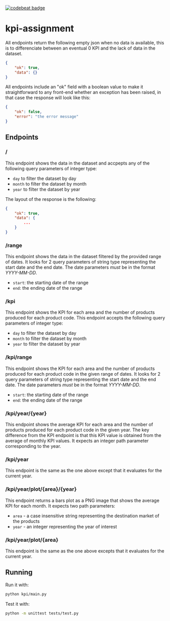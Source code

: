 [![codebeat badge](https://codebeat.co/badges/5d5444c1-40a6-4040-a5c2-f1d1847ec92e)](https://codebeat.co/projects/github-com-niconex-kpi-assignment-master)

# kpi-assignment

All endpoints return the following empty json when no data is available, this is to differenciate between an eventual 0 KPI and the lack of data in the dataset.
```json
{
	"ok": true,
	"data": {}
}
```

All endpoints include an "ok" field with a boolean value to make it straightforward to any front-end whether an exception has been raised, in that case the response will look like this:
```json
{
	"ok": false,
	"error": "the error message"
}
```
## Endpoints

### /
This endpoint shows the data in the dataset and accpepts any of the following query parameters of integer type:
- `day` to filter the dataset by day
- `month` to filter the dataset by month
- `year` to filter the dataset by year

The layout of the response is the following:
```json
{
	"ok": true,
	"data": {
		...
	}
}
```

### /range
This endpoint shows the data in the dataset filtered by the provided range of dates.
It looks for 2 query parameters of string type representing the start date and the end date.
The date parameters *must* be in the format *YYYY-MM-DD*.
- `start`: the starting date of the range
- `end`: the ending date of the range

### /kpi
This endpoint shows the KPI for each area and the number of products produced for each product code.
This endpoint accepts the following query parameters of integer type:
- `day` to filter the dataset by day
- `month` to filter the dataset by month
- `year` to filter the dataset by year

### /kpi/range
This endpoint shows the KPI for each area and the number of products produced for each product code in the given range of dates.
It looks for 2 query parameters of string type representing the start date and the end date.
The date parameters *must* be in the format *YYYY-MM-DD*.
- `start`: the starting date of the range
- `end`: the ending date of the range

### /kpi/year/{year}
This endpoint shows the average KPI for each area and the number of products produced for each product code in the given year.
The key difference from the KPI endpoint is that this KPI value is obtained from the average of monthly KPI values.
It expects an integer path parameter corresponding to the year.

### /kpi/year
This endpoint is the same as the one above except that it evaluates for the current year.

### /kpi/year/plot/{area}/{year}
This endpoint returns a bars plot as a PNG image that shows the average KPI for each month.
It expects two path parameters:
- `area` - a case insensitive string representing the destination market of the products
- `year` - an integer representing the year of interest

### /kpi/year/plot/{area}
This endpoint is the same as the one above excepts that it evaluates for the current year.

## Running
Run it with:
```bash
python kpi/main.py
```

Test it with:
```bash
python -m unittest tests/test.py
```
